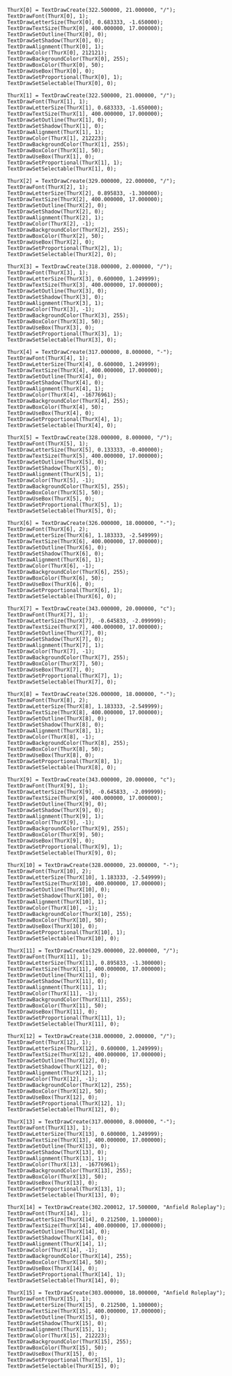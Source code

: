 	ThurX[0] = TextDrawCreate(322.500000, 21.000000, "/");
	TextDrawFont(ThurX[0], 1);
	TextDrawLetterSize(ThurX[0], 0.683333, -1.650000);
	TextDrawTextSize(ThurX[0], 400.000000, 17.000000);
	TextDrawSetOutline(ThurX[0], 0);
	TextDrawSetShadow(ThurX[0], 0);
	TextDrawAlignment(ThurX[0], 1);
	TextDrawColor(ThurX[0], 212121);
	TextDrawBackgroundColor(ThurX[0], 255);
	TextDrawBoxColor(ThurX[0], 50);
	TextDrawUseBox(ThurX[0], 0);
	TextDrawSetProportional(ThurX[0], 1);
	TextDrawSetSelectable(ThurX[0], 0);

	ThurX[1] = TextDrawCreate(322.500000, 21.000000, "/");
	TextDrawFont(ThurX[1], 1);
	TextDrawLetterSize(ThurX[1], 0.683333, -1.650000);
	TextDrawTextSize(ThurX[1], 400.000000, 17.000000);
	TextDrawSetOutline(ThurX[1], 0);
	TextDrawSetShadow(ThurX[1], 0);
	TextDrawAlignment(ThurX[1], 1);
	TextDrawColor(ThurX[1], 212223);
	TextDrawBackgroundColor(ThurX[1], 255);
	TextDrawBoxColor(ThurX[1], 50);
	TextDrawUseBox(ThurX[1], 0);
	TextDrawSetProportional(ThurX[1], 1);
	TextDrawSetSelectable(ThurX[1], 0);

	ThurX[2] = TextDrawCreate(329.000000, 22.000000, "/");
	TextDrawFont(ThurX[2], 1);
	TextDrawLetterSize(ThurX[2], 0.895833, -1.300000);
	TextDrawTextSize(ThurX[2], 400.000000, 17.000000);
	TextDrawSetOutline(ThurX[2], 0);
	TextDrawSetShadow(ThurX[2], 0);
	TextDrawAlignment(ThurX[2], 1);
	TextDrawColor(ThurX[2], -1);
	TextDrawBackgroundColor(ThurX[2], 255);
	TextDrawBoxColor(ThurX[2], 50);
	TextDrawUseBox(ThurX[2], 0);
	TextDrawSetProportional(ThurX[2], 1);
	TextDrawSetSelectable(ThurX[2], 0);

	ThurX[3] = TextDrawCreate(318.000000, 2.000000, "/");
	TextDrawFont(ThurX[3], 1);
	TextDrawLetterSize(ThurX[3], 0.600000, 1.249999);
	TextDrawTextSize(ThurX[3], 400.000000, 17.000000);
	TextDrawSetOutline(ThurX[3], 0);
	TextDrawSetShadow(ThurX[3], 0);
	TextDrawAlignment(ThurX[3], 1);
	TextDrawColor(ThurX[3], -1);
	TextDrawBackgroundColor(ThurX[3], 255);
	TextDrawBoxColor(ThurX[3], 50);
	TextDrawUseBox(ThurX[3], 0);
	TextDrawSetProportional(ThurX[3], 1);
	TextDrawSetSelectable(ThurX[3], 0);

	ThurX[4] = TextDrawCreate(317.000000, 8.000000, "-");
	TextDrawFont(ThurX[4], 1);
	TextDrawLetterSize(ThurX[4], 0.600000, 1.249999);
	TextDrawTextSize(ThurX[4], 400.000000, 17.000000);
	TextDrawSetOutline(ThurX[4], 0);
	TextDrawSetShadow(ThurX[4], 0);
	TextDrawAlignment(ThurX[4], 1);
	TextDrawColor(ThurX[4], -16776961);
	TextDrawBackgroundColor(ThurX[4], 255);
	TextDrawBoxColor(ThurX[4], 50);
	TextDrawUseBox(ThurX[4], 0);
	TextDrawSetProportional(ThurX[4], 1);
	TextDrawSetSelectable(ThurX[4], 0);

	ThurX[5] = TextDrawCreate(328.000000, 8.000000, "/");
	TextDrawFont(ThurX[5], 1);
	TextDrawLetterSize(ThurX[5], 0.133333, -0.400000);
	TextDrawTextSize(ThurX[5], 400.000000, 17.000000);
	TextDrawSetOutline(ThurX[5], 0);
	TextDrawSetShadow(ThurX[5], 0);
	TextDrawAlignment(ThurX[5], 1);
	TextDrawColor(ThurX[5], -1);
	TextDrawBackgroundColor(ThurX[5], 255);
	TextDrawBoxColor(ThurX[5], 50);
	TextDrawUseBox(ThurX[5], 0);
	TextDrawSetProportional(ThurX[5], 1);
	TextDrawSetSelectable(ThurX[5], 0);

	ThurX[6] = TextDrawCreate(326.000000, 18.000000, "-");
	TextDrawFont(ThurX[6], 2);
	TextDrawLetterSize(ThurX[6], 1.183333, -2.549999);
	TextDrawTextSize(ThurX[6], 400.000000, 17.000000);
	TextDrawSetOutline(ThurX[6], 0);
	TextDrawSetShadow(ThurX[6], 0);
	TextDrawAlignment(ThurX[6], 1);
	TextDrawColor(ThurX[6], -1);
	TextDrawBackgroundColor(ThurX[6], 255);
	TextDrawBoxColor(ThurX[6], 50);
	TextDrawUseBox(ThurX[6], 0);
	TextDrawSetProportional(ThurX[6], 1);
	TextDrawSetSelectable(ThurX[6], 0);

	ThurX[7] = TextDrawCreate(343.000000, 20.000000, "c");
	TextDrawFont(ThurX[7], 1);
	TextDrawLetterSize(ThurX[7], -0.645833, -2.099999);
	TextDrawTextSize(ThurX[7], 400.000000, 17.000000);
	TextDrawSetOutline(ThurX[7], 0);
	TextDrawSetShadow(ThurX[7], 0);
	TextDrawAlignment(ThurX[7], 1);
	TextDrawColor(ThurX[7], -1);
	TextDrawBackgroundColor(ThurX[7], 255);
	TextDrawBoxColor(ThurX[7], 50);
	TextDrawUseBox(ThurX[7], 0);
	TextDrawSetProportional(ThurX[7], 1);
	TextDrawSetSelectable(ThurX[7], 0);

	ThurX[8] = TextDrawCreate(326.000000, 18.000000, "-");
	TextDrawFont(ThurX[8], 2);
	TextDrawLetterSize(ThurX[8], 1.183333, -2.549999);
	TextDrawTextSize(ThurX[8], 400.000000, 17.000000);
	TextDrawSetOutline(ThurX[8], 0);
	TextDrawSetShadow(ThurX[8], 0);
	TextDrawAlignment(ThurX[8], 1);
	TextDrawColor(ThurX[8], -1);
	TextDrawBackgroundColor(ThurX[8], 255);
	TextDrawBoxColor(ThurX[8], 50);
	TextDrawUseBox(ThurX[8], 0);
	TextDrawSetProportional(ThurX[8], 1);
	TextDrawSetSelectable(ThurX[8], 0);

	ThurX[9] = TextDrawCreate(343.000000, 20.000000, "c");
	TextDrawFont(ThurX[9], 1);
	TextDrawLetterSize(ThurX[9], -0.645833, -2.099999);
	TextDrawTextSize(ThurX[9], 400.000000, 17.000000);
	TextDrawSetOutline(ThurX[9], 0);
	TextDrawSetShadow(ThurX[9], 0);
	TextDrawAlignment(ThurX[9], 1);
	TextDrawColor(ThurX[9], -1);
	TextDrawBackgroundColor(ThurX[9], 255);
	TextDrawBoxColor(ThurX[9], 50);
	TextDrawUseBox(ThurX[9], 0);
	TextDrawSetProportional(ThurX[9], 1);
	TextDrawSetSelectable(ThurX[9], 0);

	ThurX[10] = TextDrawCreate(328.000000, 23.000000, "-");
	TextDrawFont(ThurX[10], 2);
	TextDrawLetterSize(ThurX[10], 1.183333, -2.549999);
	TextDrawTextSize(ThurX[10], 400.000000, 17.000000);
	TextDrawSetOutline(ThurX[10], 0);
	TextDrawSetShadow(ThurX[10], 0);
	TextDrawAlignment(ThurX[10], 1);
	TextDrawColor(ThurX[10], -1);
	TextDrawBackgroundColor(ThurX[10], 255);
	TextDrawBoxColor(ThurX[10], 50);
	TextDrawUseBox(ThurX[10], 0);
	TextDrawSetProportional(ThurX[10], 1);
	TextDrawSetSelectable(ThurX[10], 0);

	ThurX[11] = TextDrawCreate(329.000000, 22.000000, "/");
	TextDrawFont(ThurX[11], 1);
	TextDrawLetterSize(ThurX[11], 0.895833, -1.300000);
	TextDrawTextSize(ThurX[11], 400.000000, 17.000000);
	TextDrawSetOutline(ThurX[11], 0);
	TextDrawSetShadow(ThurX[11], 0);
	TextDrawAlignment(ThurX[11], 1);
	TextDrawColor(ThurX[11], -1);
	TextDrawBackgroundColor(ThurX[11], 255);
	TextDrawBoxColor(ThurX[11], 50);
	TextDrawUseBox(ThurX[11], 0);
	TextDrawSetProportional(ThurX[11], 1);
	TextDrawSetSelectable(ThurX[11], 0);

	ThurX[12] = TextDrawCreate(318.000000, 2.000000, "/");
	TextDrawFont(ThurX[12], 1);
	TextDrawLetterSize(ThurX[12], 0.600000, 1.249999);
	TextDrawTextSize(ThurX[12], 400.000000, 17.000000);
	TextDrawSetOutline(ThurX[12], 0);
	TextDrawSetShadow(ThurX[12], 0);
	TextDrawAlignment(ThurX[12], 1);
	TextDrawColor(ThurX[12], -1);
	TextDrawBackgroundColor(ThurX[12], 255);
	TextDrawBoxColor(ThurX[12], 50);
	TextDrawUseBox(ThurX[12], 0);
	TextDrawSetProportional(ThurX[12], 1);
	TextDrawSetSelectable(ThurX[12], 0);

	ThurX[13] = TextDrawCreate(317.000000, 8.000000, "-");
	TextDrawFont(ThurX[13], 1);
	TextDrawLetterSize(ThurX[13], 0.600000, 1.249999);
	TextDrawTextSize(ThurX[13], 400.000000, 17.000000);
	TextDrawSetOutline(ThurX[13], 0);
	TextDrawSetShadow(ThurX[13], 0);
	TextDrawAlignment(ThurX[13], 1);
	TextDrawColor(ThurX[13], -16776961);
	TextDrawBackgroundColor(ThurX[13], 255);
	TextDrawBoxColor(ThurX[13], 50);
	TextDrawUseBox(ThurX[13], 0);
	TextDrawSetProportional(ThurX[13], 1);
	TextDrawSetSelectable(ThurX[13], 0);

	ThurX[14] = TextDrawCreate(302.200012, 17.500000, "Anfield Roleplay");
	TextDrawFont(ThurX[14], 1);
	TextDrawLetterSize(ThurX[14], 0.212500, 1.100000);
	TextDrawTextSize(ThurX[14], 400.000000, 17.000000);
	TextDrawSetOutline(ThurX[14], 0);
	TextDrawSetShadow(ThurX[14], 0);
	TextDrawAlignment(ThurX[14], 1);
	TextDrawColor(ThurX[14], -1);
	TextDrawBackgroundColor(ThurX[14], 255);
	TextDrawBoxColor(ThurX[14], 50);
	TextDrawUseBox(ThurX[14], 0);
	TextDrawSetProportional(ThurX[14], 1);
	TextDrawSetSelectable(ThurX[14], 0);

	ThurX[15] = TextDrawCreate(303.000000, 18.000000, "Anfield Roleplay");
	TextDrawFont(ThurX[15], 1);
	TextDrawLetterSize(ThurX[15], 0.212500, 1.100000);
	TextDrawTextSize(ThurX[15], 400.000000, 17.000000);
	TextDrawSetOutline(ThurX[15], 0);
	TextDrawSetShadow(ThurX[15], 0);
	TextDrawAlignment(ThurX[15], 1);
	TextDrawColor(ThurX[15], 212223);
	TextDrawBackgroundColor(ThurX[15], 255);
	TextDrawBoxColor(ThurX[15], 50);
	TextDrawUseBox(ThurX[15], 0);
	TextDrawSetProportional(ThurX[15], 1);
	TextDrawSetSelectable(ThurX[15], 0);
